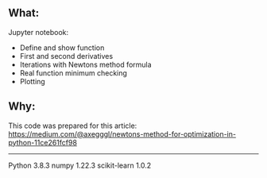## What:
Jupyter notebook:
- Define and show function
- First and second derivatives
- Iterations with Newtons method formula
- Real function minimum checking
- Plotting

## Why:
This code was prepared for this article: https://medium.com/@axegggl/newtons-method-for-optimization-in-python-11ce261fcf98

-------------------------------------------------------------------------------

Python 3.8.3
numpy 1.22.3
scikit-learn 1.0.2

